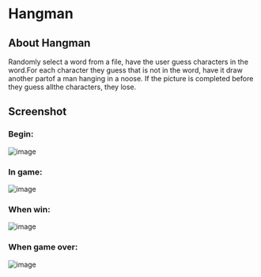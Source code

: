# Hangman
## About Hangman
Randomly select a word from a file, have the user guess characters in the word.For each character they guess that is not in the word, have it draw another partof a man hanging in a noose.  If the picture is completed before they guess allthe characters, they lose.

## Screenshot

### Begin:
![image](http://i.imgur.com/6joWnSo.png)

### In game:

![image](http://i.imgur.com/OLLSvDP.png)

### When win:
![image](http://i.imgur.com/cdXbgLV.png)

### When game over:
![image](http://i.imgur.com/u1ZQtCd.png)

